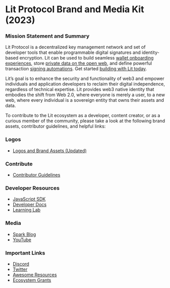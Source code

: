 # Lit Protocol Brand and Media Kit (2023)

### Mission Statement and Summary
Lit Protocol is a decentralized key management network and set of developer tools that enable programmable digital signatures and identity-based encryption. Lit can be used to build seamless [wallet onboarding experiences](https://developer.litprotocol.com/v3/sdk/wallets/intro), store [private data on the open web](https://developer.litprotocol.com/v3/sdk/access-control/intro), and define powerful transaction [signing automations](https://developer.litprotocol.com/v3/sdk/serverless-signing/overview/). Get started [building with Lit today](https://developer.litprotocol.com/v3/sdk/installation).

Lit’s goal is to enhance the security and functionality of web3 and empower individuals and application developers to reclaim their digital independence, regardless of technical expertise. Lit provides web3 native identity that embodies the shift from Web 2.0, where everyone is merely a user, to a new web, where every individual is a sovereign entity that owns their assets and data.

To contribute to the Lit ecosystem as a developer, content creator, or as a curious member of the community, please take a look at the following brand assets, contributor guidelines, and helpful links:

### Logos
- [Logos and Brand Assets (Updated)](https://www.figma.com/file/Sei64PL5DdYHCMffGUXMGS/Lit-Protocol-Brand-Assets?type=design&node-id=0-1&mode=design)

### Contribute
- [Contributor Guidelines](https://docs.google.com/document/d/1slDD6ZFPxwyh54m8aehBpB3XT0r4P4h2ppDbCwR08GA/edit?usp=sharing)

### Developer Resources
- [JavaScript SDK](https://github.com/LIT-Protocol/js-sdk)
- [Developer Docs](https://developer.litprotocol.com/whatIsLit)
- [Learning Lab](https://developer.litprotocol.com/learningLab/intro)

### Media
- [Spark Blog](https://spark.litprotocol.com/)
- [YouTube](https://www.youtube.com/@thelitprotocol)

### Important Links
- [Discord](https://discord.gg/4QDrg5sDjr)
- [Twitter](https://twitter.com/LitProtocol)
- [Awesome Resources](https://github.com/LIT-Protocol/awesome/tree/main)
- [Ecosystem Grants](https://github.com/LIT-Protocol/LitGrants)
